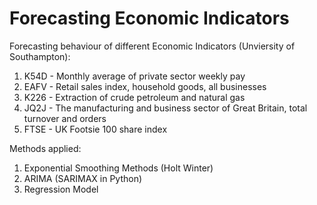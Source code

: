 # Forecasting Economic Indicators

Forecasting behaviour of different Economic Indicators (Unviersity of Southampton):
1. K54D - Monthly average of private sector weekly pay
2. EAFV - Retail sales index, household goods, all businesses
3. K226 - Extraction of crude petroleum and natural gas
4. JQ2J - The manufacturing and business sector of Great Britain, total turnover and orders
5. FTSE - UK Footsie 100 share index

Methods applied:
1. Exponential Smoothing Methods (Holt Winter)
2. ARIMA (SARIMAX in Python)
3. Regression Model
